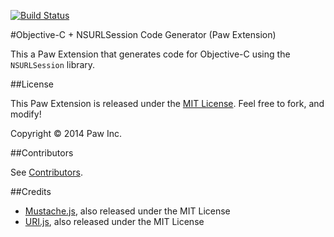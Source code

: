 [![Build Status](https://travis-ci.org/luckymarmot/Paw-ObjCNSURLSessionCodeGenerator.svg?branch=master)](https://travis-ci.org/luckymarmot/Paw-ObjCNSURLSessionCodeGenerator)

#Objective-C + NSURLSession Code Generator (Paw Extension)

This a Paw Extension that generates code for Objective-C using the `NSURLSession` library.

##License

This Paw Extension is released under the [MIT License](LICENSE). Feel free to fork, and modify!

Copyright © 2014 Paw Inc.

##Contributors

See [Contributors](https://github.com/luckymarmot/Paw-ObjCNSURLSessionCodeGenerator/graphs/contributors).

##Credits

* [Mustache.js](https://github.com/janl/mustache.js/), also released under the MIT License
* [URI.js](http://medialize.github.io/URI.js/), also released under the MIT License
